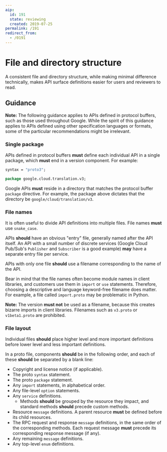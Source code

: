 ```yaml
---
aip:
  id: 191
  state: reviewing
  created: 2019-07-25
permalink: /191
redirect_from:
  - /0191
---
```


# File and directory structure

A consistent file and directory structure, while making minimal difference
technically, makes API surface definitions easier for users and reviewers to
read.

## Guidance

**Note:** The following guidance applies to APIs defined in protocol buffers,
such as those used throughout Google. While the spirit of this guidance applies
to APIs defined using other specification languages or formats, some of the
particular recommendations might be irrelevant.

### Single package

APIs defined in protocol buffers **must** define each individual API in a
single package, which **must** end in a version component. For example:

```proto
syntax = "proto3";

package google.cloud.translation.v3;
```

Google APIs **must** reside in a directory that matches the protocol buffer
`package` directive. For example, the package above dictates that the directory
be `google/cloud/translation/v3`.

### File names

It is often useful to divide API definitions into multiple files. File names
**must** use `snake_case`.

APIs **should** have an obvious "entry" file, generally named after the API
itself. An API with a small number of discrete services (Google Cloud
Pub/Sub's `Publisher` and `Subscriber` is a good example) **may** have a
separate entry file per service.

APIs with only one file **should** use a filename corresponding to the name of
the API.

Bear in mind that the file names often become module names in client libraries,
and customers use them in `import` or `use` statements. Therefore, choosing a
descriptive and language keyword-free filename does matter. For example, a file
called `import.proto` may be problematic in Python.

**Note:** The version **must not** be used as a filename, because this creates
bizarre imports in client libraries. Filenames such as `v3.proto` or
`v1beta1.proto` are prohibited.

### File layout

Individual files **should** place higher level and more important definitions
before lower level and less important definitions.

In a proto file, components **should** be in the following order, and each of
these **should** be separated by a blank line:

- Copyright and license notice (if applicable).
- The proto `syntax` statement.
- The proto `package` statement.
- Any `import` statements, in alphabetical order.
- Any file-level `option` statements.
- Any `service` definitions.
  - Methods **should** be grouped by the resource they impact, and standard
    methods **should** precede custom methods.
- Resource `message` definitions. A parent resource **must** be defined before
  its child resources.
- The RPC request and response `message` definitions, in the same order of the
  corresponding methods. Each request message **must** precede its
  corresponding response message (if any).
- Any remaining `message` definitions.
- Any top-level `enum` definitions.
